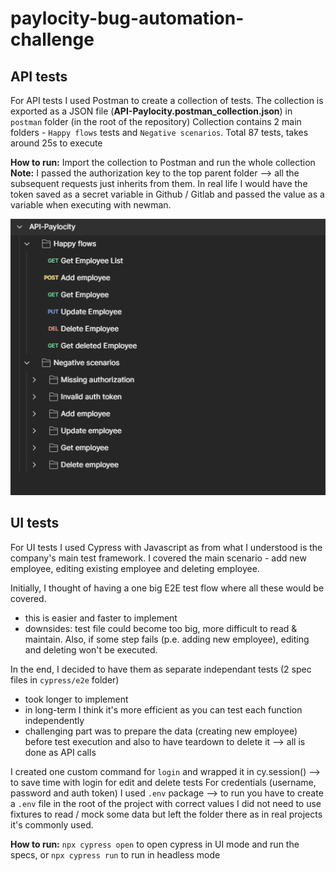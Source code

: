 # paylocity-bug-automation-challenge

## API tests
For API tests I used Postman to create a collection of tests. The collection is exported as a JSON file (**API-Paylocity.postman_collection.json**) in `postman` folder (in the root of the repository)
Collection contains 2 main folders - `Happy flows` tests and `Negative scenarios`. Total 87 tests, takes around 25s to execute

**How to run:** Import the collection to Postman and run the whole collection  
**Note:** I passed the authorization key to the top parent folder --> all the subsequent requests just inherits from them. In real life I would have the token saved as a secret variable in Github / Gitlab and passed the value as a variable when executing with newman.

![Postman tests structure](<assets/images/postman-structure.png>)

## UI tests
For UI tests I used Cypress with Javascript as from what I understood is the company's main test framework.
I covered the main scenario - add new employee, editing existing employee and deleting employee.

Initially, I thought of having a one big E2E test flow where all these would be covered.
- this is easier and faster to implement
- downsides: test file could become too big, more difficult to read & maintain. Also, if some step fails (p.e. adding new employee), editing and deleting won't be executed.

In the end, I decided to have them as separate independant tests (2 spec files in `cypress/e2e` folder)
- took longer to implement
- in long-term I think it's more efficient as you can test each function independently
- challenging part was to prepare the data (creating new employee) before test execution and also to have teardown to delete it --> all is done as API calls

I created one custom command for `login` and wrapped it in cy.session() --> to save time with login for edit and delete tests
For credentials (username, password and auth token) I used `.env` package --> to run you have to create a `.env` file in the root of the project with correct values
I did not need to use fixtures to read / mock some data but left the folder there as in real projects it's commonly used.

**How to run:** `npx cypress open` to open cypress in UI mode and run the specs, or `npx cypress run` to run in headless mode
